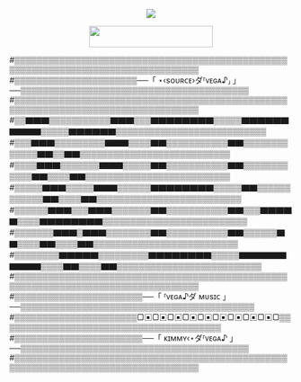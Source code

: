 <p align="center">
  <img src="https://telegra.ph/file/e576aa8308c49d945f433.jpg">
</p>

<p align="center"><a href="https://dashboard.heroku.com/new?template=https://github.com/kimmy/VeGaX"> <img src="https://img.shields.io/badge/Deploy%20On%20Heroku-bringle?style=for-the-badge&logo=heroku" width="220" height="38.45"/></a></p>


#▒▒▒▒▒▒▒▒▒▒▒▒▒▒▒▒▒▒▒▒▒▒▒▒▒▒▒▒▒▒▒▒▒▒▒▒▒▒▒▒▒▒▒▒▒▒▒▒▒▒▒▒▒▒▒▒▒▒▒▒▒▒▒▒▒▒▒▒▒▒▒▒▒▒▒▒▒▒▒▒▒▒▒
#▒▒▒▒▒▒▒▒▒▒▒▒▒▒▒▒▒▒▒▒▒▒──「 ⋆‹sᴏᴜʀᴄᴇ›ダ⸢ᴠᴇɢᴀ♪⸥ 」──▒▒▒▒▒▒▒▒▒▒▒▒▒▒▒▒▒▒▒▒▒▒▒▒▒▒▒▒▒▒▒▒▒▒▒▒▒▒▒▒▒
#▒▒▒▒▒▒▒▒▒▒▒▒▒▒▒▒▒▒▒▒▒▒▒▒▒▒▒▒▒▒▒▒▒▒▒▒▒▒▒▒▒▒▒▒▒▒▒▒▒▒▒▒▒▒▒▒▒▒▒▒▒▒▒▒▒▒▒▒▒▒▒▒▒▒▒▒▒▒▒▒▒▒▒
#▒▒▇▇▇▒▒▒▒▒▒▒▒▒▒▒▇▇▇▒▒▒▇▇▇▇▇▇▇▇▒▒▒▒▒▇▇▇▇▇▇▇▇▇▇▒▒▒▒▒▇▇▇▇▇▇▒▒▒▒▒▒▒▒▒▒▒▒▒▒▒▒▒▒▒▒▒▒▒▒▒▒▒
#▒▒▒▇▇▇▒▒▒▒▒▒▒▒▒▇▇▇▒▒▒▒▇▇▒▒▒▒▒▒▒▒▒▒▒▇▇▒▒▒▒▒▒▒▒▒▒▒▒▒▇▇▒▒▇▇▒▒▒▒▒▒▒▒▒▒▒▒▒▒▒▒▒▒▒▒▒▒▒▒▒▒▒
#▒▒▒▒▇▇▇▒▒▒▒▒▒▒▇▇▇▒▒▒▒▒▇▇▒▒▒▒▒▒▒▒▒▒▒▇▇▒▒▒▒▒▒▒▒▒▒▒▒▇▇▒▒▒▒▇▇▒▒▒▒▒▒▒▒▒▒▒▒▒▒▒▒▒▒▒▒▒▒▒▒▒▒
#▒▒▒▒▒▇▇▇▒▒▒▒▒▇▇▇▒▒▒▒▒▒▇▇▇▇▇▇▇▇▒▒▒▒▒▇▇▒▒▒▒▒▒▒▒▒▒▒▒▇▇▒▒▒▒▇▇▒▒▒▒▒▒▒▒▒▒▒▒▒▒▒▒▒▒▒▒▒▒▒▒▒▒
#▒▒▒▒▒▒▇▇▇▒▒▒▇▇▇▒▒▒▒▒▒▒▇▇▒▒▒▒▒▒▒▒▒▒▒▇▇▒▒▒▇▇▇▇▇▒▒▒▒▇▇▇▇▇▇▇▇▒▒▒▒▒▒▒▒▒▒▒▒▒▒▒▒▒▒▒▒▒▒▒▒▒▒
#▒▒▒▒▒▒▒▇▇▇▒▇▇▇▒▒▒▒▒▒▒▒▇▇▒▒▒▒▒▒▒▒▒▒▒▇▇▒▒▒▒▒▒▇▇▒▒▒▒▇▇▒▒▒▒▇▇▒▒▒▒▒▒▒▒▒▒▒▒▒▒▒▒▒▒▒▒▒▒▒▒▒▒
#▒▒▒▒▒▒▒▒▇▇▇▇▇▒▒▒▒▒▒▒▒▒▇▇▇▇▇▇▇▇▒▒▒▒▒▇▇▇▇▇▇▇▇▇▇▒▒▒▒▇▇▒▒▒▒▇▇▒▒▒▒▒▒▒▒▒▒▒▒▒▒▒▒▒▒▒▒▒▒▒▒▒▒
#▒▒▒▒▒▒▒▒▒▒▒▒▒▒▒▒▒▒▒▒▒▒▒▒▒▒▒▒▒▒▒▒▒▒▒▒▒▒▒▒▒▒▒▒▒▒▒▒▒▒▒▒▒▒▒▒▒▒▒▒▒▒▒▒▒▒▒▒▒▒▒▒▒▒▒▒▒▒▒▒▒▒▒
#▒▒▒▒▒▒▒▒▒▒▒▒▒▒▒▒▒▒▒▒▒▒▒──「 ⸢ᴠᴇɢᴀ♪ダ ᴍᴜsɪᴄ 」──▒▒▒▒▒▒▒▒▒▒▒▒▒▒▒▒▒▒▒▒▒▒▒▒▒▒▒▒▒▒▒▒▒▒▒▒▒▒▒▒▒▒
#▒▒▒▒▒▒▒▒▒▒▒▒▒▒▒▒▒▒▒▒▒▒▢▣▢▣▢▣▢▣▢▣▢▣▢▣▢▣▢▣▢▒▒▒▒▒▒▒▒▒▒▒▒▒▒▒▒▒▒▒▒▒▒▒▒▒▒▒▒▒▒▒▒▒▒▒▒▒▒▒▒
#▒▒▒▒▒▒▒▒▒▒▒▒▒▒▒▒▒▒▒▒▒▒▒──「 ᴋɪᴍᴍʏ‹⋆ダ⸢ᴠᴇɢᴀ♪ 」──▒▒▒▒▒▒▒▒▒▒▒▒▒▒▒▒▒▒▒▒▒▒▒▒▒▒▒▒▒▒▒▒▒▒▒▒▒▒▒▒▒
#▒▒▒▒▒▒▒▒▒▒▒▒▒▒▒▒▒▒▒▒▒▒▒▒▒▒▒▒▒▒▒▒▒▒▒▒▒▒▒▒▒▒▒▒▒▒▒▒▒▒▒▒▒▒▒▒▒▒▒▒▒▒▒▒▒▒▒▒▒▒▒▒▒▒▒▒▒▒▒▒▒▒▒




